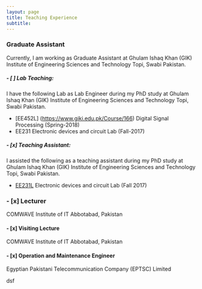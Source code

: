```yaml
---
layout: page
title: Teaching Experience
subtitle: 
---
```





### Graduate Assistant

Currently, I am working as Graduate Assistant at Ghulam Ishaq Khan (GIK) Institute of Engineering Sciences and Technology Topi, Swabi Pakistan.

##### - [ ] Lab Teaching:

I have the following Lab as Lab Engineer during my PhD study at Ghulam Ishaq Khan (GIK) Institute of Engineering Sciences and Technology Topi, Swabi Pakistan.

- [EE452L] (https://www.giki.edu.pk/Course/166) Digital Signal Processing (Spring-2018)
- EE231 Electronic devices and circuit Lab (Fall-2017)

##### - [x] Teaching Assistant:

I assisted the following as a teaching assistant during my PhD study at Ghulam Ishaq Khan (GIK) Institute of Engineering Sciences and Technology Topi, Swabi Pakistan.

- [EE231L](https://www.giki.edu.pk/Faculties/FEEUndergraduate/DegreeRequirement) Electronic devices and circuit Lab (Fall 2017)

### - [x] Lecturer

COMWAVE Institute of IT Abbotabad, Pakistan

#### - [x] Visiting Lecture

COMWAVE Institute of IT Abbotabad, Pakistan

#### - [x] Operation and Maintenance Engineer

Egyptian Pakistani Telecommunication Company (EPTSC) Limited






































dsf
